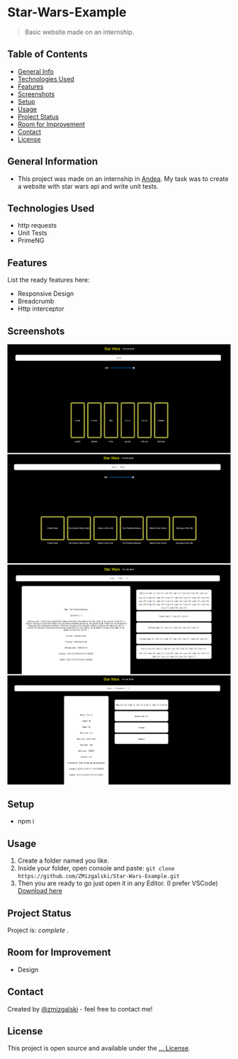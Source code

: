 # Star-Wars-Example
> Basic website made on an internship.

## Table of Contents
* [General Info](#general-information)
* [Technologies Used](#technologies-used)
* [Features](#features)
* [Screenshots](#screenshots)
* [Setup](#setup)
* [Usage](#usage)
* [Project Status](#project-status)
* [Room for Improvement](#room-for-improvement)
* [Contact](#contact)
* [License](#license)

## General Information
- This project was made on an internship in [Andea](https://www.andea.com/). My task was to create a website with star wars api and write unit tests.

## Technologies Used
- http requests
- Unit Tests
- PrimeNG

## Features
List the ready features here:
- Responsive Design
- Breadcrumb
- Http interceptor

## Screenshots
![img](https://github.com/ZMizgalski/Star-Wars-Example/blob/Upgraded/imgs/1.png)
![img](https://github.com/ZMizgalski/Star-Wars-Example/blob/Upgraded/imgs/2.png)
![img](https://github.com/ZMizgalski/Star-Wars-Example/blob/Upgraded/imgs/3.png)
![img](https://github.com/ZMizgalski/Star-Wars-Example/blob/Upgraded/imgs/4.png)

## Setup
- npm i

## Usage
1. Create a folder named you like.
2. Inside your folder, open console and paste: `git clone https://github.com/ZMizgalski/Star-Wars-Example.git`
3. Then you are ready to go just open it in any Editor. (I prefer VSCode) [Download here](https://code.visualstudio.com/)

## Project Status
Project is:  _complete_ .

## Room for Improvement
- Design

## Contact
Created by [@zmizgalski](https://zmizgalski.github.io/) - feel free to contact me!

## License
This project is open source and available under the [... License](https://github.com/ZMizgalski/Star-Wars-Example/blob/Upgraded/LICENSE).
